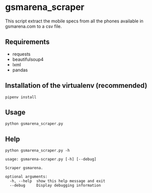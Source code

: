 # gsmarena_scraper

This script extract the mobile specs from all the phones available in gsmarena.com to a csv file.

## Requirements

- requests
- beautifulsoup4
- lxml
- pandas

## Installation of the virtualenv (recommended)

```
pipenv install
```

## Usage

```
python gsmarena_scraper.py
```

## Help

```
python gsmarena_scraper.py -h
```

```
usage: gsmarena-scraper.py [-h] [--debug]

Scraper gsmarena.

optional arguments:
  -h, --help  show this help message and exit
  --debug     Display debugging information
```
